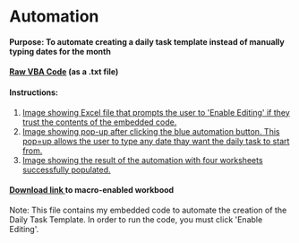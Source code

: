 # Automation

#### Purpose: To automate creating a daily task template instead of manually typing dates for the month

#### [Raw VBA Code](https://github.com/dalealberto/Excel/blob/main/SetDate%20VBA%20Code.txt) (as a .txt file)

#### Instructions:

1) [Image showing Excel file that prompts the user to 'Enable Editing' if they trust the contents of the embedded code.](https://github.com/dalealberto/Excel/blob/main/EnableEditing.png)
2) [Image showing pop-up after clicking the blue automation button. This pop=up allows the user to type any date thay want the daily task to start from.](https://github.com/dalealberto/Excel/blob/main/InitiatingTheAutomation.png)
3) [Image showing the result of the automation with four worksheets successfully populated.](https://github.com/dalealberto/Excel/blob/main/AutomationComplete.png)

#### [Download link ](https://github.com/dalealberto/Excel/blob/main/Daily%20Task%20Template%20For%20Work.xlsm) to macro-enabled workbood
Note: This file contains my embedded code to automate the creation of the Daily Task Template. In order to run the code, you must click 'Enable Editing'.

